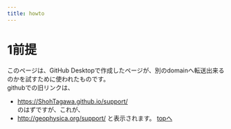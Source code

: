 ```yaml
---
title: howto
---
```


# 1前提   
このページは、GitHub Desktopで作成したページが、別のdomainへ転送出来るのかを試すために使われたものです。   
githubでの旧リンクは、   
- https://ShohTagawa.github.io/support/   
のはずですが、これが、   
- http://geophysica.org/support/
と表示されます。
[topへ](../index)